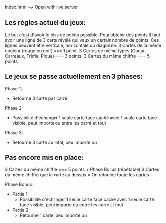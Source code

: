 index.html --> Open with live server

## Les règles actuel du jeux:
Le but c'est d'avoir le plus de points possible.
Pour obtenir des points il faut avoir une ligne de 3 carte révélé qui vaux un certain nombre de points.
Ces lignes peuvent être verticale, horizontale ou diagonale.
3 Cartes de la même couleur (rouge ou noir) === 1 point.
3 Cartes de même types (Coeur, Carreaux, Trèfle, Pique) === 3 points.
3 Cartes du même chiffre === 5 points.

## Le jeux se passe actuellement en 3 phases:
Phase 1:
- Retourne 3 carte pas carré
  
Phase 2:
- Possibilité d'échanger 1 seule carte face caché avec 1 seule carte face visible, peut importe ou entre les carré et tout

Phase 3:
- Retourne 3 carte au total, peu importe ou

## Pas encore mis en place:
3 Cartes du même chiffre === 5 points + Phase Bonus (répétable)
3 Cartes du même chiffre que la carte au dessus = On retourne toute les cartes

Phase Bonus :
- Partie 1:
    - Possibilité d'échanger 1 seule carte face caché avec 1 seule carte face visible, peut importe ou entre les carré et tout
- Partie 2:
    - Retourne 1 carte, peu importe ou


